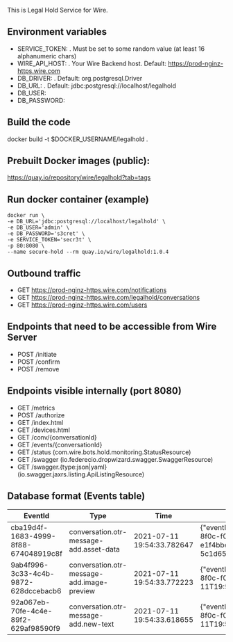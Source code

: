 This is Legal Hold Service for Wire.

## Environment variables
- SERVICE_TOKEN: <mandatory>. Must be set to some random value (at least 16 alphanumeric chars)
- WIRE_API_HOST: <optional>. Your Wire Backend host. Default: https://prod-nginz-https.wire.com
- DB_DRIVER: <optional>. Default: org.postgresql.Driver
- DB_URL: <optional>. Default: jdbc:postgresql://localhost/legalhold
- DB_USER: <optional>
- DB_PASSWORD: <optional>

## Build the code
docker build -t $DOCKER_USERNAME/legalhold .

## Prebuilt Docker images (public):
https://quay.io/repository/wire/legalhold?tab=tags

## Run docker container (example)
```
docker run \
-e DB_URL='jdbc:postgresql://localhost/legalhold' \
-e DB_USER='admin' \
-e DB_PASSWORD='s3cret' \
-e SERVICE_TOKEN='secr3t' \
-p 80:8080 \
--name secure-hold --rm quay.io/wire/legalhold:1.0.4
``` 

## Outbound traffic
- GET https://prod-nginz-https.wire.com/notifications
- GET https://prod-nginz-https.wire.com/legalhold/conversations
- GET https://prod-nginz-https.wire.com/users

## Endpoints that need to be accessible from Wire Server
- POST    /initiate
- POST    /confirm
- POST    /remove

## Endpoints visible internally (port 8080)
- GET     /metrics
- POST    /authorize
- GET     /index.html 
- GET     /devices.html 
- GET     /conv/{conversationId} 
- GET     /events/{conversationId}
- GET     /status (com.wire.bots.hold.monitoring.StatusResource)
- GET     /swagger (io.federecio.dropwizard.swagger.SwaggerResource)
- GET     /swagger.{type:json|yaml} (io.swagger.jaxrs.listing.ApiListingResource)

## Database format (Events table)
  EventId	| Type	| Time	| Payload
  ------- | ----- | ----- | -------------
cba19d4f-1683-4999-8f88-674048919c8f |	conversation.otr-message-add.asset-data	| 2021-07-11 19:54:33.782647|	{"eventId":"a6fb04dd-e281-11eb-8002-22000a0e7660","messageId":"baac4fdc-3ad1-4402-aaa9-b2ae1bf60080","conversationId":"0c7b391e-737e-471c-8f0c-f0a1b4f40308","clientId":"1c07cb700248848d","userId":"cf65f307-5c00-4afc-911b-f6b91bcc0921","time":"2021-07-11T19:53:24.495Z","assetId":"3-1-e1f4bbed-8f84-4cd1-8b3d-5c1d652a5568","assetToken":"","otrKey":"KhgsmyM2paiMIR7HnNjwubWjSKocSCcM0P/qoTYJJfo=","sha256":"zzHz/1iqMkdU8B3eU7b5EB4aXNdJiLFSfzw9Lee8QOc="}
9ab4f996-3c33-4c4b-9872-628dccebacb6 |	conversation.otr-message-add.image-preview	| 2021-07-11 19:54:33.772223 |	{"eventId":"a6fb04dd-e281-11eb-8002-22000a0e7660","messageId":"baac4fdc-3ad1-4402-aaa9-b2ae1bf60080","conversationId":"0c7b391e-737e-471c-8f0c-f0a1b4f40308","clientId":"1c07cb700248848d","userId":"cf65f307-5c00-4afc-911b-f6b91bcc0921","time":"2021-07-11T19:53:24.495Z","mimeType":"image/png","size":2746,"name":"","width":500,"height":500}
92a067eb-70fe-4c4e-89f2-629af98590f9 | conversation.otr-message-add.new-text | 2021-07-11 19:54:33.618655 | {"eventId":"a6643b34-e281-11eb-8002-22000a0e7660","messageId":"1c7f70e8-342d-4aac-8d6e-aacd7babbfb2","conversationId":"0c7b391e-737e-471c-8f0c-f0a1b4f40308","clientId":"1c07cb700248848d","userId":"cf65f307-5c00-4afc-911b-f6b91bcc0921","time":"2021-07-11T19:53:23.508Z","expireAfterMillis":10000,"text":"https://s3-eu-west-1.amazonaws.com/linkpreview.html","mentions":[]}

